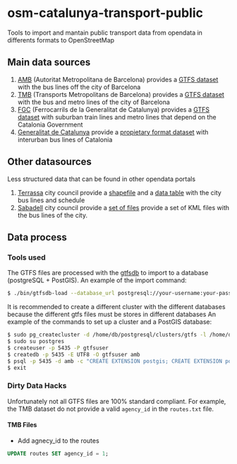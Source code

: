 # osm-catalunya-transport-public
Tools to import and mantain public transport data from opendata in differents
formats to OpenStreetMap

## Main data sources
1. [AMB](http://www.amb.cat) (Autoritat Metropolitana de Barcelona) provides a
[GTFS dataset](http://www.amb.cat/ca/web/area-metropolitana/dades-obertes/cataleg/detall/-/dataset/informacio-de-companyies--linies-i-recorreguts/1033377/11692)
with the bus lines off the city of Barcelona
2. [TMB](http://www.tmb.cat) (Transports Metropolitans de Barcelona) provides
a [GTFS dataset](https://www.tmb.cat/en/about-tmb/tools-for-developers) with
the bus and metro lines of the city of Barcelona
3. [FGC](http://www.fgc.cat) (Ferrocarrils de la Generalitat de Catalunya)
provides a [GTFS dataset](http://dadesobertes.gencat.cat/ca/cercador/detall-cataleg/?id=178)
with suburban train lines and metro lines that depend on the Catalonia
Government
4. [Generalitat de Catalunya](http://www.gencat.cat) provide a [propietary
format dataset](http://dadesobertes.gencat.cat/ca/cercador/detall-cataleg/?id=7372)
with interurban bus lines of Catalonia

## Other datasources
Less structured data that can be found in other opendata portals

1. [Terrassa](http://www.terrassa.cat) city council provide a [shapefile](https://opendata.terrassa.cat/MOBILITAT_I_TRANSPORT/Transports-P-blics-de-Terrassa-Transportes-P-blico/7tbd-7azw)
and a [data table](https://opendata.terrassa.cat/MOBILITAT_I_TRANSPORT/Parades-i-horaris-bus-Paradas-y-horarios-bus-Bus-s/b6md-6f8c)
with the city bus lines and schedule
2. [Sabadell](http://www.sabadell.cat) city council provide a [set of files](http://opendata.sabadell.cat/ca/inici/fitxes-cataleg?option=com_iasmetadadesarticles&cod=OD,CT-3-&title=Transports)
provide a set of KML files with the bus lines of the city.

## Data process

### Tools used
The GTFS files are processed with the [gtfsdb](https://github.com/OpenTransitTools/gtfsdb)
to import to a database (postgreSQL + PostGIS).
An example of the import command:
```sh
$ ./bin/gtfsdb-load --database_url postgresql://your-username:your-password@localhost:5432/amb --is_geospatial ../google_transit-amb.zip
```
It is recommended to create a different cluster with the different databases
because the different gtfs files must be stores in different databases
An example of the commands to set up a cluster and a PostGIS database:
```sh
$ sudo pg_createcluster -d /home/db/postgresql/clusters/gtfs -l /home/db/postgresql/logs/gtfs.log -p 5435 --start --start-conf auto 9.5 gtfs
$ sudo su postgres
$ createuser -p 5435 -P gtfsuser
$ createdb -p 5435 -E UTF8 -O gtfsuser amb
$ psql -p 5435 -d amb -c "CREATE EXTENSION postgis; CREATE EXTENSION postgis_topology; CREATE EXTENSION postgis_sfcgal;"
$ exit
```

### Dirty Data Hacks
Unfortunately not all GTFS files are 100% standard compliant. For example,
the TMB dataset do not provide a valid `agency_id` in the `routes.txt` file.

#### TMB Files
* Add agnecy_id to the routes
```SQL
UPDATE routes SET agency_id = 1;
```
